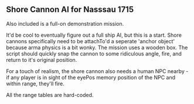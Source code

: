 ## Shore Cannon AI for Nasssau 1715

Also included is a full-on demonstration mission.

It'd be cool to eventually figure out a full ship AI, but this is a start. Shore cannons specifically need to be attachTo'd a seperate 'anchor object' because arma physics is a bit wonky. The mission uses a wooden box. The script should quickly snap the cannon to some ridiculous angle, fire, and return to it's original position.

For a touch of realism, the shore cannon also needs a human NPC nearby - if any player is in sight of the eyePos memory position of the NPC and within range, they'll fire. 

All the range tables are hard-coded. 